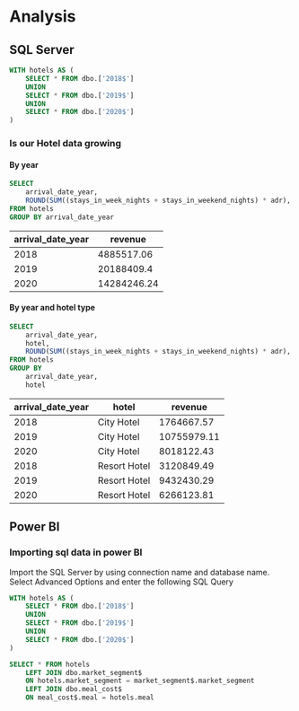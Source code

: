 # Analysis


## SQL Server

```sql
WITH hotels AS (
	SELECT * FROM dbo.['2018$']
	UNION
	SELECT * FROM dbo.['2019$']
	UNION
	SELECT * FROM dbo.['2020$']
)
```

### Is our Hotel data growing

#### By year

```sql
SELECT 
	arrival_date_year,
	ROUND(SUM((stays_in_week_nights + stays_in_weekend_nights) * adr), 2) AS revenue
FROM hotels
GROUP BY arrival_date_year
```

arrival_date_year | revenue
-- | --
2018 | 4885517.06
2019 | 20188409.4
2020 | 14284246.24

#### By year and hotel type

```sql
SELECT 
	arrival_date_year,
	hotel,
	ROUND(SUM((stays_in_week_nights + stays_in_weekend_nights) * adr), 2) AS revenue
FROM hotels
GROUP BY 
    arrival_date_year,
    hotel
```

arrival_date_year | hotel | revenue
-- | -- | --
2018 | City Hotel | 1764667.57
2019 | City Hotel | 10755979.11
2020 | City Hotel | 8018122.43
2018 | Resort Hotel | 3120849.49
2019 | Resort Hotel | 9432430.29
2020 | Resort Hotel | 6266123.81

## Power BI

### Importing sql data in power BI

Import the SQL Server by using connection name and database name. Select Advanced Options and enter the following SQL Query

```sql
WITH hotels AS (
	SELECT * FROM dbo.['2018$']
	UNION
	SELECT * FROM dbo.['2019$']
	UNION
	SELECT * FROM dbo.['2020$']
)

SELECT * FROM hotels
	LEFT JOIN dbo.market_segment$
	ON hotels.market_segment = market_segment$.market_segment
	LEFT JOIN dbo.meal_cost$
	ON meal_cost$.meal = hotels.meal
```
